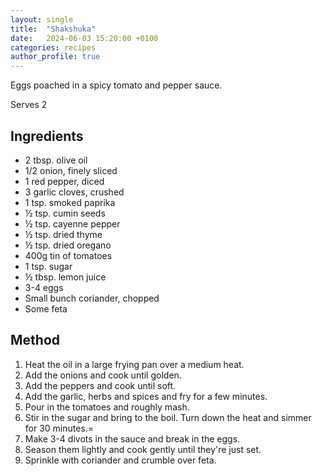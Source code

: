 ```yaml
---
layout: single
title:  "Shakshuka"
date:   2024-06-03 15:20:00 +0100
categories: recipes
author_profile: true
---
```

Eggs poached in a spicy tomato and pepper sauce. 

Serves 2
## Ingredients
* 2 tbsp. olive oil
* 1/2 onion, finely sliced
* 1 red pepper, diced
* 3 garlic cloves, crushed
* 1 tsp. smoked paprika
* ½ tsp. cumin seeds
* ½ tsp. cayenne pepper
* ½ tsp. dried thyme
* ½ tsp. dried oregano
* 400g tin of tomatoes
* 1 tsp. sugar
* ½ tbsp. lemon juice
* 3-4 eggs
* Small bunch coriander, chopped
* Some feta

## Method

1.  Heat the oil in a large frying pan over a medium heat.
2.  Add the onions and cook until golden.
3.  Add the peppers and cook until soft.
4.  Add the garlic, herbs and spices and fry for a few minutes.
5.  Pour in the tomatoes and roughly mash.
6.  Stir in the sugar and bring to the boil. Turn down the heat and simmer for 30 minutes.=
7.  Make 3-4 divots in the sauce and break in the eggs.
8.  Season them lightly and cook gently until they're just set.
9.  Sprinkle with coriander and crumble over feta.
